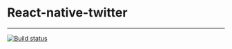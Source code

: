 # React-native-twitter
---

[![Build status](https://build.appcenter.ms/v0.1/apps/59dd4b17-7cb2-4e60-b76e-f98e1fecc218/branches/staging/badge)](https://appcenter.ms)